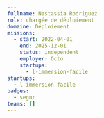 ```yaml
---
fullname: Nastassia Rodriguez
role: chargée de déploiement
domaine: Déploiement
missions:
  - start: 2022-04-01
    end: 2025-12-01
    status: independent
    employer: Octo
    startups:
      - l-immersion-facile
startups:
  - l-immersion-facile
badges:
  - segur
teams: []
---
```

